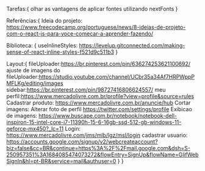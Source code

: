 Tarefas:{
olhar as vantagens de aplicar fontes utilizando nextFonts
}

Referências:{
Ideia do projeto: https://www.freecodecamp.org/portuguese/news/8-ideias-de-projeto-com-o-react-js-para-voce-comecar-a-aprender-fazendo/

Biblioteca: {
useInlineStyles: https://levelup.gitconnected.com/making-sense-of-react-inline-styles-f521d9c511b3
}

Layout:{
fileUploader:https://br.pinterest.com/pin/636274253621100692/
ajuste de imagens do fileUploader:https://studio.youtube.com/channel/UCbr35a34Af7HRPWppPMFLKg/editing/images
sidebar:https://br.pinterest.com/pin/98727416806624557/
meu perfil:https://www.mercadolivre.com.br/profile?view=profile&source=rules
Cadastrar produto: https://www.mercadolivre.com.br/anuncie/hub
Cortar imagens: Alterar foto de perfil https://twitter.com/settings/profile
Exibicao de imagens: https://www.buscape.com.br/notebook/notebook-dell-inspiron-15-intel-core-i7-11390h-15-6-16gb-ssd-512-gb-windows-11-geforce-mx450?_lc=11
Login: https://www.mercadolivre.com/jms/mlb/lgz/msl/login
cadastrar usuario: https://accounts.google.com/signup/v2/webcreateaccount?biz=false&cc=BR&continue=https%3A%2F%2Fmail.google.com&dsh=S-250957351%3A1684085474073272&flowEntry=SignUp&flowName=GlifWebSignIn&hl=pt-BR&service=mail&authuser=0
}
}
